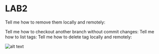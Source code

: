 # LAB2

Tell me how to remove them locally and remotely:

Tell me how to checkout another branch without commit
changes:
Tell me how to list tags:
Tell me how to delete tag locally and remotely:

![alt text](https://www.globalsign.com/application/files/7416/3763/0034/General_Banner_WhatisIOT_4_APAC_2021_11_22.jpg)
